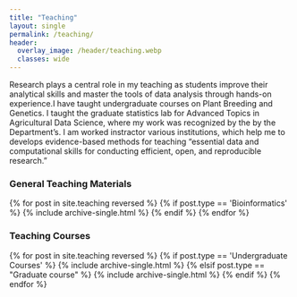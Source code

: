 ```yaml
---
title: "Teaching"
layout: single
permalink: /teaching/
header:
  overlay_image: /header/teaching.webp
  classes: wide 
---
```


Research plays a central role in my teaching as students improve their analytical skills and master the tools of data analysis through hands-on experience.I have taught undergraduate courses on Plant Breeding and Genetics. I taught the graduate statistics lab for Advanced Topics in Agricultural Data Science, where my work was recognized by the by the Department’s. I am worked instractor various institutions, which help me to develops evidence-based methods for teaching “essential data and computational skills for conducting efficient, open, and reproducible research.”

### General Teaching Materials
{% for post in site.teaching reversed %}
{% if post.type == 'Bioinformatics' %}
  {% include archive-single.html %}
  {% endif %}
{% endfor %}

### Teaching Courses

{% for post in site.teaching reversed %}
{% if post.type == 'Undergraduate Courses' %}
  {% include archive-single.html %}
  {% elsif post.type == "Graduate course" %}
  {% include archive-single.html %}
  {% endif %}
{% endfor %}